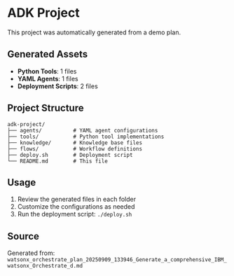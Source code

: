 # ADK Project

This project was automatically generated from a demo plan.

## Generated Assets

- **Python Tools**: 1 files
- **YAML Agents**: 1 files
- **Deployment Scripts**: 2 files

## Project Structure

```
adk-project/
├── agents/          # YAML agent configurations
├── tools/           # Python tool implementations
├── knowledge/       # Knowledge base files
├── flows/           # Workflow definitions
├── deploy.sh        # Deployment script
└── README.md        # This file
```

## Usage

1. Review the generated files in each folder
2. Customize the configurations as needed
3. Run the deployment script: `./deploy.sh`

## Source

Generated from: `watsonx_orchestrate_plan_20250909_133946_Generate_a_comprehensive_IBM_watsonx_Orchestrate_d.md`
